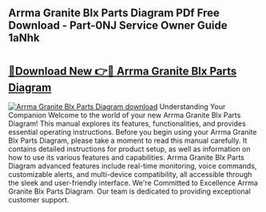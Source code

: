 ## Arrma Granite Blx Parts Diagram PDf Free Download - Part-0NJ Service Owner Guide 1aNhk

# <h2><a href="http://dfqksga.blite.top/?on=Arrma+Granite+Blx+Parts+Diagram">🔗Download New 👉🔴 Arrma Granite Blx Parts Diagram</a></h2>

[![Arrma Granite Blx Parts Diagram download](https://i.imgur.com/lujVjoI.png)](http://dfqksga.blite.top/?on=Arrma+Granite+Blx+Parts+Diagram)
Understanding Your Companion Welcome to the world of your new Arrma Granite Blx Parts Diagram! This manual explores its features, functionalities, and provides essential operating instructions. Before you begin using your Arrma Granite Blx Parts Diagram, please take a moment to read this manual carefully. It contains detailed instructions for product setup, as well as information on how to use its various features and capabilities. Arrma Granite Blx Parts Diagram advanced features include real-time monitoring, voice commands, customizable alerts, and multi-device compatibility, all accessible through the sleek and user-friendly interface. We're Committed to Excellence Arrma Granite Blx Parts Diagram. Our team is dedicated to providing exceptional customer support.
